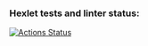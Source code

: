 ### Hexlet tests and linter status:
[![Actions Status](https://github.com/anastatski/frontend-project-lvl1/workflows/hexlet-check/badge.svg)](https://github.com/anastatski/frontend-project-lvl1/actions)